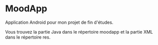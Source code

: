 # MoodApp
Application Android pour mon projet de fin d'études.

Vous trouvez la partie Java dans le répertoire moodapp et la partie XML dans le répertoire res.
